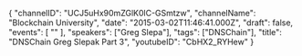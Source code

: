 {
    "channelID": "UCJ5uHx90mZGlK0lC-GSmtzw",
    "channelName": "Blockchain University",
    "date": "2015-03-02T11:46:41.000Z",
    "draft": false,
    "events": [
        ""
    ],
    "speakers": ["Greg Slepa"],
    "tags": ["DNSChain"],
    "title": "DNSChain Greg Slepak Part 3",
    "youtubeID": "CbHX2_RYHew"
}

